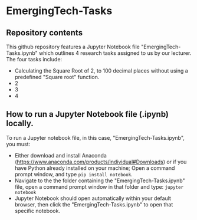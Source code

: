 # EmergingTech-Tasks

## Repository contents
This github repository features a Jupyter Notebook file "EmergingTech-Tasks.ipynb" which outlines 4 research tasks assigned to us by our lecturer.
The four tasks include:
- Calculating the Square Root of 2, to 100 decimal places without using a predefined "Square root" function.
- 2
- 3
- 4

## How to run a Jupyter Notebook file (.ipynb) locally.
To run a Jupyter notebook file, in this case, "EmergingTech-Tasks.ipynb", you must:
- Either download and install Anaconda (https://www.anaconda.com/products/individual#Downloads) or if you have Python already installed on your machine; Open a command prompt window, and type ```pip install notebook```.
- Navigate to the the folder containing the "EmergingTech-Tasks.ipynb" file, open a command prompt window in that folder and type: ```jupyter notebook```
- Jupyter Notebook should open automatically within your default browser, then click the "EmergingTech-Tasks.ipynb" to open that specific notebook.
